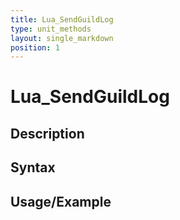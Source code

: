 ```yaml
---
title: Lua_SendGuildLog
type: unit_methods
layout: single_markdown
position: 1
---
```


# Lua_SendGuildLog

## Description

## Syntax

## Usage/Example


